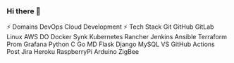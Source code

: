 ### Hi there 👋

<!--
**vrthamizharasan/vrthamizharasan** is a ✨ _special_ ✨ repository because its `README.md` (this file) appears on your GitHub profile.

Here are some ideas to get you started:

- 🔭 I’m currently working on ...
- 🌱 I’m currently learning ...
- 👯 I’m looking to collaborate on ...
- 🤔 I’m looking for help with ...
- 💬 Ask me about ...
- 📫 How to reach me: ...
- 😄 Pronouns: ...
- ⚡ Fun fact: ...
-->

⚡ Domains
DevOps
Cloud
Development
⚡ Tech Stack
Git GitHub GitLab Linux AWS DO Docker Synk Kubernetes Rancher Jenkins Ansible Terraform Prom Grafana Python C Go MD Flask Django MySQL VS GitHub Actions Post Jira Heroku RaspberryPi Arduino ZigBee
